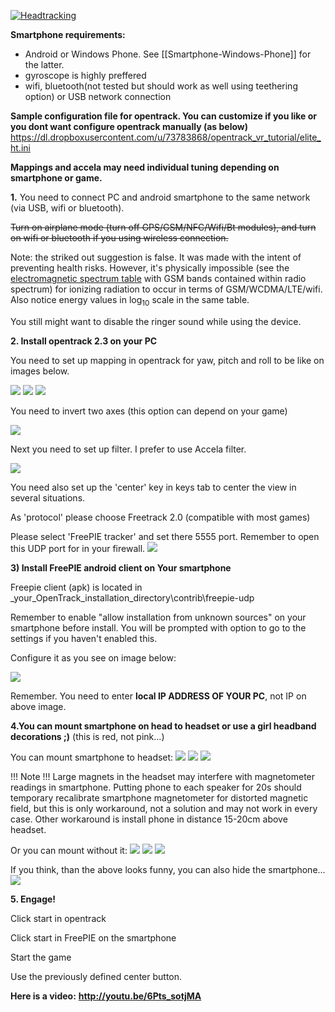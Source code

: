 [![Headtracking](https://dl.dropboxusercontent.com/u/73783868/opentrack_vr_tutorial/ht_ico.jpg)](http://youtu.be/6Pts_sotjMA)

**Smartphone requirements:**
- Android or Windows Phone. See [[Smartphone-Windows-Phone]] for the latter.
- gyroscope is highly preffered
- wifi, bluetooth(not tested but should work as well using teethering option) or USB network connection

**Sample configuration file for opentrack. You can customize if you like or you dont want configure opentrack manually (as below)**
https://dl.dropboxusercontent.com/u/73783868/opentrack_vr_tutorial/elite_ht.ini

**Mappings and accela may need individual tuning depending on smartphone or game.**

**1.**
You need to connect PC and android smartphone to the same network (via USB,  wifi or bluetooth).

~~Turn on airplane mode (turn off GPS/GSM/NFC/Wifi/Bt modules), and turn on wifi or bluetooth if you using wireless connection.~~

Note: the striked out suggestion is false. It was made with the intent of preventing health risks. However, it's physically impossible (see the [electromagnetic spectrum table](https://en.wikipedia.org/wiki/Electromagnetic_spectrum) with GSM bands contained within radio spectrum) for ionizing radiation to occur in terms of GSM/WCDMA/LTE/wifi. Also notice energy values in log<sub>10</sub> scale in the same table.

You still might want to disable the ringer sound while using the device.

**2. Install opentrack 2.3 on your PC**

You need to set up mapping in opentrack for yaw, pitch and roll to be like on images below.

![](https://dl.dropboxusercontent.com/u/73783868/opentrack_vr_tutorial/ht_yaw.JPG)
![](https://dl.dropboxusercontent.com/u/73783868/opentrack_vr_tutorial/ht_pitch.JPG)
![](https://dl.dropboxusercontent.com/u/73783868/opentrack_vr_tutorial/ht_roll.JPG)

You need to invert two axes (this option can depend on your game)

![](http://i.imgur.com/FvYCwFF.jpg)

Next you need to set up filter. I prefer to use Accela filter. 

![](https://dl.dropboxusercontent.com/u/73783868/opentrack_vr_tutorial/accela.JPG)

You need also set up the 'center' key in keys tab to center the view in several situations.

As 'protocol' please choose Freetrack 2.0 (compatible with most games)

Please select 'FreePIE tracker' and set there 5555 port. Remember to open this UDP port for in your firewall.
![](http://i.imgur.com/fyh8KWT.jpg)

**3) Install FreePIE android client on Your smartphone**

Freepie client (apk) is located in _your_OpenTrack_installation_directory\contrib\freepie-udp

Remember to enable "allow installation from unknown sources" on your smartphone before install. You will be prompted with option to go to the settings if you haven't enabled this.

Configure it as you see on image below:

![](https://dl.dropboxusercontent.com/u/73783868/freepie/4.png)

Remember. You need to enter **local IP ADDRESS OF YOUR PC**, not IP on above image.

**4.You can mount smartphone on head to headset or use a girl headband decorations ;)** (this is red, not pink...)

You can mount smartphone to headset:
![](https://dl.dropboxusercontent.com/u/73783868/opentrack_vr_tutorial/headset.jpg)
![](https://dl.dropboxusercontent.com/u/73783868/opentrack_vr_tutorial/headset2.jpg)
![](https://dl.dropboxusercontent.com/u/73783868/opentrack_vr_tutorial/headset3.jpg)

!!! Note !!!
Large magnets in the headset may interfere with magnetometer readings in smartphone.
Putting phone to each speaker for 20s should temporary recalibrate smartphone magnetometer for distorted magnetic field, but this is only workaround, not a solution and may not work in every case.
Other workaround is install phone in distance 15-20cm above headset.

Or you can mount without it:
![](https://dl.dropboxusercontent.com/u/73783868/opentrack_vr_tutorial/opaska.jpg)
![](https://dl.dropboxusercontent.com/u/73783868/opentrack_vr_tutorial/opaska2.jpg)
![](https://dl.dropboxusercontent.com/u/73783868/opentrack_vr_tutorial/opaska3.jpg)

If you think, than the above looks funny, you can also hide the smartphone...
![](https://dl.dropboxusercontent.com/u/73783868/opentrack_vr_tutorial/opaska4.jpg)

**5. Engage!**

Click start in opentrack

Click start in FreePIE on the smartphone

Start the game

Use the previously defined center button.

**Here is a video:**
**http://youtu.be/6Pts_sotjMA**
